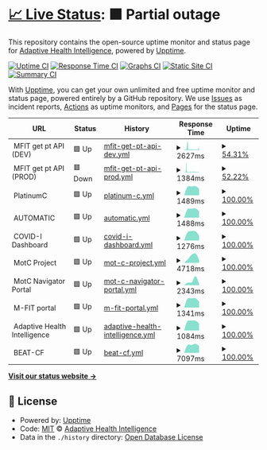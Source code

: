 # [📈 Live Status](https://adaptivehealthintelligence.github.io/site-monitoring): <!--live status--> **🟧 Partial outage**

This repository contains the open-source uptime monitor and status page for [Adaptive Health Intelligence](https://adaptivehealthintelligence.org.au/), powered by [Upptime](https://github.com/upptime/upptime).

[![Uptime CI](https://github.com/adaptivehealthintelligence/site-monitoring/workflows/Uptime%20CI/badge.svg)](https://github.com/adaptivehealthintelligence/site-monitoring/actions?query=workflow%3A%22Uptime+CI%22)
[![Response Time CI](https://github.com/adaptivehealthintelligence/site-monitoring/workflows/Response%20Time%20CI/badge.svg)](https://github.com/adaptivehealthintelligence/site-monitoring/actions?query=workflow%3A%22Response+Time+CI%22)
[![Graphs CI](https://github.com/adaptivehealthintelligence/site-monitoring/workflows/Graphs%20CI/badge.svg)](https://github.com/adaptivehealthintelligence/site-monitoring/actions?query=workflow%3A%22Graphs+CI%22)
[![Static Site CI](https://github.com/adaptivehealthintelligence/site-monitoring/workflows/Static%20Site%20CI/badge.svg)](https://github.com/adaptivehealthintelligence/site-monitoring/actions?query=workflow%3A%22Static+Site+CI%22)
[![Summary CI](https://github.com/adaptivehealthintelligence/site-monitoring/workflows/Summary%20CI/badge.svg)](https://github.com/adaptivehealthintelligence/site-monitoring/actions?query=workflow%3A%22Summary+CI%22)

With [Upptime](https://upptime.js.org), you can get your own unlimited and free uptime monitor and status page, powered entirely by a GitHub repository. We use [Issues](https://github.com/adaptivehealthintelligence/site-monitoring/issues) as incident reports, [Actions](https://github.com/adaptivehealthintelligence/site-monitoring/actions) as uptime monitors, and [Pages](https://adaptivehealthintelligence.github.io/site-monitoring) for the status page.

<!--start: status pages-->
<!-- This summary is generated by Upptime (https://github.com/upptime/upptime) -->
<!-- Do not edit this manually, your changes will be overwritten -->
<!-- prettier-ignore -->
| URL | Status | History | Response Time | Uptime |
| --- | ------ | ------- | ------------- | ------ |
| <img alt="" src="https://icons.duckduckgo.com/ip3/null.ico" height="13"> MFIT get pt API (DEV) | 🟩 Up | [mfit-get-pt-api-dev.yml](https://github.com/adaptivehealthintelligence/site-monitoring/commits/HEAD/history/mfit-get-pt-api-dev.yml) | <details><summary><img alt="Response time graph" src="./graphs/mfit-get-pt-api-dev/response-time-week.png" height="20"> 2627ms</summary><br><a href="https://adaptivehealthintelligence.github.io/site-monitoring/history/mfit-get-pt-api-dev"><img alt="Response time 2627" src="https://img.shields.io/endpoint?url=https%3A%2F%2Fraw.githubusercontent.com%2Fadaptivehealthintelligence%2Fsite-monitoring%2FHEAD%2Fapi%2Fmfit-get-pt-api-dev%2Fresponse-time.json"></a><br><a href="https://adaptivehealthintelligence.github.io/site-monitoring/history/mfit-get-pt-api-dev"><img alt="24-hour response time 2627" src="https://img.shields.io/endpoint?url=https%3A%2F%2Fraw.githubusercontent.com%2Fadaptivehealthintelligence%2Fsite-monitoring%2FHEAD%2Fapi%2Fmfit-get-pt-api-dev%2Fresponse-time-day.json"></a><br><a href="https://adaptivehealthintelligence.github.io/site-monitoring/history/mfit-get-pt-api-dev"><img alt="7-day response time 2627" src="https://img.shields.io/endpoint?url=https%3A%2F%2Fraw.githubusercontent.com%2Fadaptivehealthintelligence%2Fsite-monitoring%2FHEAD%2Fapi%2Fmfit-get-pt-api-dev%2Fresponse-time-week.json"></a><br><a href="https://adaptivehealthintelligence.github.io/site-monitoring/history/mfit-get-pt-api-dev"><img alt="30-day response time 2627" src="https://img.shields.io/endpoint?url=https%3A%2F%2Fraw.githubusercontent.com%2Fadaptivehealthintelligence%2Fsite-monitoring%2FHEAD%2Fapi%2Fmfit-get-pt-api-dev%2Fresponse-time-month.json"></a><br><a href="https://adaptivehealthintelligence.github.io/site-monitoring/history/mfit-get-pt-api-dev"><img alt="1-year response time 2627" src="https://img.shields.io/endpoint?url=https%3A%2F%2Fraw.githubusercontent.com%2Fadaptivehealthintelligence%2Fsite-monitoring%2FHEAD%2Fapi%2Fmfit-get-pt-api-dev%2Fresponse-time-year.json"></a></details> | <details><summary><a href="https://adaptivehealthintelligence.github.io/site-monitoring/history/mfit-get-pt-api-dev">54.31%</a></summary><a href="https://adaptivehealthintelligence.github.io/site-monitoring/history/mfit-get-pt-api-dev"><img alt="All-time uptime 54.31%" src="https://img.shields.io/endpoint?url=https%3A%2F%2Fraw.githubusercontent.com%2Fadaptivehealthintelligence%2Fsite-monitoring%2FHEAD%2Fapi%2Fmfit-get-pt-api-dev%2Fuptime.json"></a><br><a href="https://adaptivehealthintelligence.github.io/site-monitoring/history/mfit-get-pt-api-dev"><img alt="24-hour uptime 54.31%" src="https://img.shields.io/endpoint?url=https%3A%2F%2Fraw.githubusercontent.com%2Fadaptivehealthintelligence%2Fsite-monitoring%2FHEAD%2Fapi%2Fmfit-get-pt-api-dev%2Fuptime-day.json"></a><br><a href="https://adaptivehealthintelligence.github.io/site-monitoring/history/mfit-get-pt-api-dev"><img alt="7-day uptime 54.31%" src="https://img.shields.io/endpoint?url=https%3A%2F%2Fraw.githubusercontent.com%2Fadaptivehealthintelligence%2Fsite-monitoring%2FHEAD%2Fapi%2Fmfit-get-pt-api-dev%2Fuptime-week.json"></a><br><a href="https://adaptivehealthintelligence.github.io/site-monitoring/history/mfit-get-pt-api-dev"><img alt="30-day uptime 54.31%" src="https://img.shields.io/endpoint?url=https%3A%2F%2Fraw.githubusercontent.com%2Fadaptivehealthintelligence%2Fsite-monitoring%2FHEAD%2Fapi%2Fmfit-get-pt-api-dev%2Fuptime-month.json"></a><br><a href="https://adaptivehealthintelligence.github.io/site-monitoring/history/mfit-get-pt-api-dev"><img alt="1-year uptime 54.31%" src="https://img.shields.io/endpoint?url=https%3A%2F%2Fraw.githubusercontent.com%2Fadaptivehealthintelligence%2Fsite-monitoring%2FHEAD%2Fapi%2Fmfit-get-pt-api-dev%2Fuptime-year.json"></a></details>
| <img alt="" src="https://icons.duckduckgo.com/ip3/null.ico" height="13"> MFIT get pt API (PROD) | 🟥 Down | [mfit-get-pt-api-prod.yml](https://github.com/adaptivehealthintelligence/site-monitoring/commits/HEAD/history/mfit-get-pt-api-prod.yml) | <details><summary><img alt="Response time graph" src="./graphs/mfit-get-pt-api-prod/response-time-week.png" height="20"> 1384ms</summary><br><a href="https://adaptivehealthintelligence.github.io/site-monitoring/history/mfit-get-pt-api-prod"><img alt="Response time 1384" src="https://img.shields.io/endpoint?url=https%3A%2F%2Fraw.githubusercontent.com%2Fadaptivehealthintelligence%2Fsite-monitoring%2FHEAD%2Fapi%2Fmfit-get-pt-api-prod%2Fresponse-time.json"></a><br><a href="https://adaptivehealthintelligence.github.io/site-monitoring/history/mfit-get-pt-api-prod"><img alt="24-hour response time 1384" src="https://img.shields.io/endpoint?url=https%3A%2F%2Fraw.githubusercontent.com%2Fadaptivehealthintelligence%2Fsite-monitoring%2FHEAD%2Fapi%2Fmfit-get-pt-api-prod%2Fresponse-time-day.json"></a><br><a href="https://adaptivehealthintelligence.github.io/site-monitoring/history/mfit-get-pt-api-prod"><img alt="7-day response time 1384" src="https://img.shields.io/endpoint?url=https%3A%2F%2Fraw.githubusercontent.com%2Fadaptivehealthintelligence%2Fsite-monitoring%2FHEAD%2Fapi%2Fmfit-get-pt-api-prod%2Fresponse-time-week.json"></a><br><a href="https://adaptivehealthintelligence.github.io/site-monitoring/history/mfit-get-pt-api-prod"><img alt="30-day response time 1384" src="https://img.shields.io/endpoint?url=https%3A%2F%2Fraw.githubusercontent.com%2Fadaptivehealthintelligence%2Fsite-monitoring%2FHEAD%2Fapi%2Fmfit-get-pt-api-prod%2Fresponse-time-month.json"></a><br><a href="https://adaptivehealthintelligence.github.io/site-monitoring/history/mfit-get-pt-api-prod"><img alt="1-year response time 1384" src="https://img.shields.io/endpoint?url=https%3A%2F%2Fraw.githubusercontent.com%2Fadaptivehealthintelligence%2Fsite-monitoring%2FHEAD%2Fapi%2Fmfit-get-pt-api-prod%2Fresponse-time-year.json"></a></details> | <details><summary><a href="https://adaptivehealthintelligence.github.io/site-monitoring/history/mfit-get-pt-api-prod">52.22%</a></summary><a href="https://adaptivehealthintelligence.github.io/site-monitoring/history/mfit-get-pt-api-prod"><img alt="All-time uptime 52.22%" src="https://img.shields.io/endpoint?url=https%3A%2F%2Fraw.githubusercontent.com%2Fadaptivehealthintelligence%2Fsite-monitoring%2FHEAD%2Fapi%2Fmfit-get-pt-api-prod%2Fuptime.json"></a><br><a href="https://adaptivehealthintelligence.github.io/site-monitoring/history/mfit-get-pt-api-prod"><img alt="24-hour uptime 52.22%" src="https://img.shields.io/endpoint?url=https%3A%2F%2Fraw.githubusercontent.com%2Fadaptivehealthintelligence%2Fsite-monitoring%2FHEAD%2Fapi%2Fmfit-get-pt-api-prod%2Fuptime-day.json"></a><br><a href="https://adaptivehealthintelligence.github.io/site-monitoring/history/mfit-get-pt-api-prod"><img alt="7-day uptime 52.22%" src="https://img.shields.io/endpoint?url=https%3A%2F%2Fraw.githubusercontent.com%2Fadaptivehealthintelligence%2Fsite-monitoring%2FHEAD%2Fapi%2Fmfit-get-pt-api-prod%2Fuptime-week.json"></a><br><a href="https://adaptivehealthintelligence.github.io/site-monitoring/history/mfit-get-pt-api-prod"><img alt="30-day uptime 52.22%" src="https://img.shields.io/endpoint?url=https%3A%2F%2Fraw.githubusercontent.com%2Fadaptivehealthintelligence%2Fsite-monitoring%2FHEAD%2Fapi%2Fmfit-get-pt-api-prod%2Fuptime-month.json"></a><br><a href="https://adaptivehealthintelligence.github.io/site-monitoring/history/mfit-get-pt-api-prod"><img alt="1-year uptime 52.22%" src="https://img.shields.io/endpoint?url=https%3A%2F%2Fraw.githubusercontent.com%2Fadaptivehealthintelligence%2Fsite-monitoring%2FHEAD%2Fapi%2Fmfit-get-pt-api-prod%2Fuptime-year.json"></a></details>
| <img alt="" src="https://icons.duckduckgo.com/ip3/null.ico" height="13"> PlatinumC | 🟩 Up | [platinum-c.yml](https://github.com/adaptivehealthintelligence/site-monitoring/commits/HEAD/history/platinum-c.yml) | <details><summary><img alt="Response time graph" src="./graphs/platinum-c/response-time-week.png" height="20"> 1489ms</summary><br><a href="https://adaptivehealthintelligence.github.io/site-monitoring/history/platinum-c"><img alt="Response time 1492" src="https://img.shields.io/endpoint?url=https%3A%2F%2Fraw.githubusercontent.com%2Fadaptivehealthintelligence%2Fsite-monitoring%2FHEAD%2Fapi%2Fplatinum-c%2Fresponse-time.json"></a><br><a href="https://adaptivehealthintelligence.github.io/site-monitoring/history/platinum-c"><img alt="24-hour response time 1489" src="https://img.shields.io/endpoint?url=https%3A%2F%2Fraw.githubusercontent.com%2Fadaptivehealthintelligence%2Fsite-monitoring%2FHEAD%2Fapi%2Fplatinum-c%2Fresponse-time-day.json"></a><br><a href="https://adaptivehealthintelligence.github.io/site-monitoring/history/platinum-c"><img alt="7-day response time 1489" src="https://img.shields.io/endpoint?url=https%3A%2F%2Fraw.githubusercontent.com%2Fadaptivehealthintelligence%2Fsite-monitoring%2FHEAD%2Fapi%2Fplatinum-c%2Fresponse-time-week.json"></a><br><a href="https://adaptivehealthintelligence.github.io/site-monitoring/history/platinum-c"><img alt="30-day response time 1489" src="https://img.shields.io/endpoint?url=https%3A%2F%2Fraw.githubusercontent.com%2Fadaptivehealthintelligence%2Fsite-monitoring%2FHEAD%2Fapi%2Fplatinum-c%2Fresponse-time-month.json"></a><br><a href="https://adaptivehealthintelligence.github.io/site-monitoring/history/platinum-c"><img alt="1-year response time 1492" src="https://img.shields.io/endpoint?url=https%3A%2F%2Fraw.githubusercontent.com%2Fadaptivehealthintelligence%2Fsite-monitoring%2FHEAD%2Fapi%2Fplatinum-c%2Fresponse-time-year.json"></a></details> | <details><summary><a href="https://adaptivehealthintelligence.github.io/site-monitoring/history/platinum-c">100.00%</a></summary><a href="https://adaptivehealthintelligence.github.io/site-monitoring/history/platinum-c"><img alt="All-time uptime 99.15%" src="https://img.shields.io/endpoint?url=https%3A%2F%2Fraw.githubusercontent.com%2Fadaptivehealthintelligence%2Fsite-monitoring%2FHEAD%2Fapi%2Fplatinum-c%2Fuptime.json"></a><br><a href="https://adaptivehealthintelligence.github.io/site-monitoring/history/platinum-c"><img alt="24-hour uptime 100.00%" src="https://img.shields.io/endpoint?url=https%3A%2F%2Fraw.githubusercontent.com%2Fadaptivehealthintelligence%2Fsite-monitoring%2FHEAD%2Fapi%2Fplatinum-c%2Fuptime-day.json"></a><br><a href="https://adaptivehealthintelligence.github.io/site-monitoring/history/platinum-c"><img alt="7-day uptime 100.00%" src="https://img.shields.io/endpoint?url=https%3A%2F%2Fraw.githubusercontent.com%2Fadaptivehealthintelligence%2Fsite-monitoring%2FHEAD%2Fapi%2Fplatinum-c%2Fuptime-week.json"></a><br><a href="https://adaptivehealthintelligence.github.io/site-monitoring/history/platinum-c"><img alt="30-day uptime 100.00%" src="https://img.shields.io/endpoint?url=https%3A%2F%2Fraw.githubusercontent.com%2Fadaptivehealthintelligence%2Fsite-monitoring%2FHEAD%2Fapi%2Fplatinum-c%2Fuptime-month.json"></a><br><a href="https://adaptivehealthintelligence.github.io/site-monitoring/history/platinum-c"><img alt="1-year uptime 99.15%" src="https://img.shields.io/endpoint?url=https%3A%2F%2Fraw.githubusercontent.com%2Fadaptivehealthintelligence%2Fsite-monitoring%2FHEAD%2Fapi%2Fplatinum-c%2Fuptime-year.json"></a></details>
| <img alt="" src="https://icons.duckduckgo.com/ip3/null.ico" height="13"> AUTOMATIC | 🟩 Up | [automatic.yml](https://github.com/adaptivehealthintelligence/site-monitoring/commits/HEAD/history/automatic.yml) | <details><summary><img alt="Response time graph" src="./graphs/automatic/response-time-week.png" height="20"> 1488ms</summary><br><a href="https://adaptivehealthintelligence.github.io/site-monitoring/history/automatic"><img alt="Response time 1461" src="https://img.shields.io/endpoint?url=https%3A%2F%2Fraw.githubusercontent.com%2Fadaptivehealthintelligence%2Fsite-monitoring%2FHEAD%2Fapi%2Fautomatic%2Fresponse-time.json"></a><br><a href="https://adaptivehealthintelligence.github.io/site-monitoring/history/automatic"><img alt="24-hour response time 1488" src="https://img.shields.io/endpoint?url=https%3A%2F%2Fraw.githubusercontent.com%2Fadaptivehealthintelligence%2Fsite-monitoring%2FHEAD%2Fapi%2Fautomatic%2Fresponse-time-day.json"></a><br><a href="https://adaptivehealthintelligence.github.io/site-monitoring/history/automatic"><img alt="7-day response time 1488" src="https://img.shields.io/endpoint?url=https%3A%2F%2Fraw.githubusercontent.com%2Fadaptivehealthintelligence%2Fsite-monitoring%2FHEAD%2Fapi%2Fautomatic%2Fresponse-time-week.json"></a><br><a href="https://adaptivehealthintelligence.github.io/site-monitoring/history/automatic"><img alt="30-day response time 1488" src="https://img.shields.io/endpoint?url=https%3A%2F%2Fraw.githubusercontent.com%2Fadaptivehealthintelligence%2Fsite-monitoring%2FHEAD%2Fapi%2Fautomatic%2Fresponse-time-month.json"></a><br><a href="https://adaptivehealthintelligence.github.io/site-monitoring/history/automatic"><img alt="1-year response time 1461" src="https://img.shields.io/endpoint?url=https%3A%2F%2Fraw.githubusercontent.com%2Fadaptivehealthintelligence%2Fsite-monitoring%2FHEAD%2Fapi%2Fautomatic%2Fresponse-time-year.json"></a></details> | <details><summary><a href="https://adaptivehealthintelligence.github.io/site-monitoring/history/automatic">100.00%</a></summary><a href="https://adaptivehealthintelligence.github.io/site-monitoring/history/automatic"><img alt="All-time uptime 99.15%" src="https://img.shields.io/endpoint?url=https%3A%2F%2Fraw.githubusercontent.com%2Fadaptivehealthintelligence%2Fsite-monitoring%2FHEAD%2Fapi%2Fautomatic%2Fuptime.json"></a><br><a href="https://adaptivehealthintelligence.github.io/site-monitoring/history/automatic"><img alt="24-hour uptime 100.00%" src="https://img.shields.io/endpoint?url=https%3A%2F%2Fraw.githubusercontent.com%2Fadaptivehealthintelligence%2Fsite-monitoring%2FHEAD%2Fapi%2Fautomatic%2Fuptime-day.json"></a><br><a href="https://adaptivehealthintelligence.github.io/site-monitoring/history/automatic"><img alt="7-day uptime 100.00%" src="https://img.shields.io/endpoint?url=https%3A%2F%2Fraw.githubusercontent.com%2Fadaptivehealthintelligence%2Fsite-monitoring%2FHEAD%2Fapi%2Fautomatic%2Fuptime-week.json"></a><br><a href="https://adaptivehealthintelligence.github.io/site-monitoring/history/automatic"><img alt="30-day uptime 100.00%" src="https://img.shields.io/endpoint?url=https%3A%2F%2Fraw.githubusercontent.com%2Fadaptivehealthintelligence%2Fsite-monitoring%2FHEAD%2Fapi%2Fautomatic%2Fuptime-month.json"></a><br><a href="https://adaptivehealthintelligence.github.io/site-monitoring/history/automatic"><img alt="1-year uptime 99.15%" src="https://img.shields.io/endpoint?url=https%3A%2F%2Fraw.githubusercontent.com%2Fadaptivehealthintelligence%2Fsite-monitoring%2FHEAD%2Fapi%2Fautomatic%2Fuptime-year.json"></a></details>
| <img alt="" src="https://icons.duckduckgo.com/ip3/null.ico" height="13"> COVID-I Dashboard | 🟩 Up | [covid-i-dashboard.yml](https://github.com/adaptivehealthintelligence/site-monitoring/commits/HEAD/history/covid-i-dashboard.yml) | <details><summary><img alt="Response time graph" src="./graphs/covid-i-dashboard/response-time-week.png" height="20"> 1276ms</summary><br><a href="https://adaptivehealthintelligence.github.io/site-monitoring/history/covid-i-dashboard"><img alt="Response time 1032" src="https://img.shields.io/endpoint?url=https%3A%2F%2Fraw.githubusercontent.com%2Fadaptivehealthintelligence%2Fsite-monitoring%2FHEAD%2Fapi%2Fcovid-i-dashboard%2Fresponse-time.json"></a><br><a href="https://adaptivehealthintelligence.github.io/site-monitoring/history/covid-i-dashboard"><img alt="24-hour response time 1276" src="https://img.shields.io/endpoint?url=https%3A%2F%2Fraw.githubusercontent.com%2Fadaptivehealthintelligence%2Fsite-monitoring%2FHEAD%2Fapi%2Fcovid-i-dashboard%2Fresponse-time-day.json"></a><br><a href="https://adaptivehealthintelligence.github.io/site-monitoring/history/covid-i-dashboard"><img alt="7-day response time 1276" src="https://img.shields.io/endpoint?url=https%3A%2F%2Fraw.githubusercontent.com%2Fadaptivehealthintelligence%2Fsite-monitoring%2FHEAD%2Fapi%2Fcovid-i-dashboard%2Fresponse-time-week.json"></a><br><a href="https://adaptivehealthintelligence.github.io/site-monitoring/history/covid-i-dashboard"><img alt="30-day response time 1276" src="https://img.shields.io/endpoint?url=https%3A%2F%2Fraw.githubusercontent.com%2Fadaptivehealthintelligence%2Fsite-monitoring%2FHEAD%2Fapi%2Fcovid-i-dashboard%2Fresponse-time-month.json"></a><br><a href="https://adaptivehealthintelligence.github.io/site-monitoring/history/covid-i-dashboard"><img alt="1-year response time 1032" src="https://img.shields.io/endpoint?url=https%3A%2F%2Fraw.githubusercontent.com%2Fadaptivehealthintelligence%2Fsite-monitoring%2FHEAD%2Fapi%2Fcovid-i-dashboard%2Fresponse-time-year.json"></a></details> | <details><summary><a href="https://adaptivehealthintelligence.github.io/site-monitoring/history/covid-i-dashboard">100.00%</a></summary><a href="https://adaptivehealthintelligence.github.io/site-monitoring/history/covid-i-dashboard"><img alt="All-time uptime 100.00%" src="https://img.shields.io/endpoint?url=https%3A%2F%2Fraw.githubusercontent.com%2Fadaptivehealthintelligence%2Fsite-monitoring%2FHEAD%2Fapi%2Fcovid-i-dashboard%2Fuptime.json"></a><br><a href="https://adaptivehealthintelligence.github.io/site-monitoring/history/covid-i-dashboard"><img alt="24-hour uptime 100.00%" src="https://img.shields.io/endpoint?url=https%3A%2F%2Fraw.githubusercontent.com%2Fadaptivehealthintelligence%2Fsite-monitoring%2FHEAD%2Fapi%2Fcovid-i-dashboard%2Fuptime-day.json"></a><br><a href="https://adaptivehealthintelligence.github.io/site-monitoring/history/covid-i-dashboard"><img alt="7-day uptime 100.00%" src="https://img.shields.io/endpoint?url=https%3A%2F%2Fraw.githubusercontent.com%2Fadaptivehealthintelligence%2Fsite-monitoring%2FHEAD%2Fapi%2Fcovid-i-dashboard%2Fuptime-week.json"></a><br><a href="https://adaptivehealthintelligence.github.io/site-monitoring/history/covid-i-dashboard"><img alt="30-day uptime 100.00%" src="https://img.shields.io/endpoint?url=https%3A%2F%2Fraw.githubusercontent.com%2Fadaptivehealthintelligence%2Fsite-monitoring%2FHEAD%2Fapi%2Fcovid-i-dashboard%2Fuptime-month.json"></a><br><a href="https://adaptivehealthintelligence.github.io/site-monitoring/history/covid-i-dashboard"><img alt="1-year uptime 100.00%" src="https://img.shields.io/endpoint?url=https%3A%2F%2Fraw.githubusercontent.com%2Fadaptivehealthintelligence%2Fsite-monitoring%2FHEAD%2Fapi%2Fcovid-i-dashboard%2Fuptime-year.json"></a></details>
| <img alt="" src="https://icons.duckduckgo.com/ip3/null.ico" height="13"> MotC Project | 🟩 Up | [mot-c-project.yml](https://github.com/adaptivehealthintelligence/site-monitoring/commits/HEAD/history/mot-c-project.yml) | <details><summary><img alt="Response time graph" src="./graphs/mot-c-project/response-time-week.png" height="20"> 4718ms</summary><br><a href="https://adaptivehealthintelligence.github.io/site-monitoring/history/mot-c-project"><img alt="Response time 3664" src="https://img.shields.io/endpoint?url=https%3A%2F%2Fraw.githubusercontent.com%2Fadaptivehealthintelligence%2Fsite-monitoring%2FHEAD%2Fapi%2Fmot-c-project%2Fresponse-time.json"></a><br><a href="https://adaptivehealthintelligence.github.io/site-monitoring/history/mot-c-project"><img alt="24-hour response time 4718" src="https://img.shields.io/endpoint?url=https%3A%2F%2Fraw.githubusercontent.com%2Fadaptivehealthintelligence%2Fsite-monitoring%2FHEAD%2Fapi%2Fmot-c-project%2Fresponse-time-day.json"></a><br><a href="https://adaptivehealthintelligence.github.io/site-monitoring/history/mot-c-project"><img alt="7-day response time 4718" src="https://img.shields.io/endpoint?url=https%3A%2F%2Fraw.githubusercontent.com%2Fadaptivehealthintelligence%2Fsite-monitoring%2FHEAD%2Fapi%2Fmot-c-project%2Fresponse-time-week.json"></a><br><a href="https://adaptivehealthintelligence.github.io/site-monitoring/history/mot-c-project"><img alt="30-day response time 4718" src="https://img.shields.io/endpoint?url=https%3A%2F%2Fraw.githubusercontent.com%2Fadaptivehealthintelligence%2Fsite-monitoring%2FHEAD%2Fapi%2Fmot-c-project%2Fresponse-time-month.json"></a><br><a href="https://adaptivehealthintelligence.github.io/site-monitoring/history/mot-c-project"><img alt="1-year response time 3664" src="https://img.shields.io/endpoint?url=https%3A%2F%2Fraw.githubusercontent.com%2Fadaptivehealthintelligence%2Fsite-monitoring%2FHEAD%2Fapi%2Fmot-c-project%2Fresponse-time-year.json"></a></details> | <details><summary><a href="https://adaptivehealthintelligence.github.io/site-monitoring/history/mot-c-project">100.00%</a></summary><a href="https://adaptivehealthintelligence.github.io/site-monitoring/history/mot-c-project"><img alt="All-time uptime 99.95%" src="https://img.shields.io/endpoint?url=https%3A%2F%2Fraw.githubusercontent.com%2Fadaptivehealthintelligence%2Fsite-monitoring%2FHEAD%2Fapi%2Fmot-c-project%2Fuptime.json"></a><br><a href="https://adaptivehealthintelligence.github.io/site-monitoring/history/mot-c-project"><img alt="24-hour uptime 100.00%" src="https://img.shields.io/endpoint?url=https%3A%2F%2Fraw.githubusercontent.com%2Fadaptivehealthintelligence%2Fsite-monitoring%2FHEAD%2Fapi%2Fmot-c-project%2Fuptime-day.json"></a><br><a href="https://adaptivehealthintelligence.github.io/site-monitoring/history/mot-c-project"><img alt="7-day uptime 100.00%" src="https://img.shields.io/endpoint?url=https%3A%2F%2Fraw.githubusercontent.com%2Fadaptivehealthintelligence%2Fsite-monitoring%2FHEAD%2Fapi%2Fmot-c-project%2Fuptime-week.json"></a><br><a href="https://adaptivehealthintelligence.github.io/site-monitoring/history/mot-c-project"><img alt="30-day uptime 100.00%" src="https://img.shields.io/endpoint?url=https%3A%2F%2Fraw.githubusercontent.com%2Fadaptivehealthintelligence%2Fsite-monitoring%2FHEAD%2Fapi%2Fmot-c-project%2Fuptime-month.json"></a><br><a href="https://adaptivehealthintelligence.github.io/site-monitoring/history/mot-c-project"><img alt="1-year uptime 99.95%" src="https://img.shields.io/endpoint?url=https%3A%2F%2Fraw.githubusercontent.com%2Fadaptivehealthintelligence%2Fsite-monitoring%2FHEAD%2Fapi%2Fmot-c-project%2Fuptime-year.json"></a></details>
| <img alt="" src="https://icons.duckduckgo.com/ip3/null.ico" height="13"> MotC Navigator Portal | 🟩 Up | [mot-c-navigator-portal.yml](https://github.com/adaptivehealthintelligence/site-monitoring/commits/HEAD/history/mot-c-navigator-portal.yml) | <details><summary><img alt="Response time graph" src="./graphs/mot-c-navigator-portal/response-time-week.png" height="20"> 2343ms</summary><br><a href="https://adaptivehealthintelligence.github.io/site-monitoring/history/mot-c-navigator-portal"><img alt="Response time 1265" src="https://img.shields.io/endpoint?url=https%3A%2F%2Fraw.githubusercontent.com%2Fadaptivehealthintelligence%2Fsite-monitoring%2FHEAD%2Fapi%2Fmot-c-navigator-portal%2Fresponse-time.json"></a><br><a href="https://adaptivehealthintelligence.github.io/site-monitoring/history/mot-c-navigator-portal"><img alt="24-hour response time 2343" src="https://img.shields.io/endpoint?url=https%3A%2F%2Fraw.githubusercontent.com%2Fadaptivehealthintelligence%2Fsite-monitoring%2FHEAD%2Fapi%2Fmot-c-navigator-portal%2Fresponse-time-day.json"></a><br><a href="https://adaptivehealthintelligence.github.io/site-monitoring/history/mot-c-navigator-portal"><img alt="7-day response time 2343" src="https://img.shields.io/endpoint?url=https%3A%2F%2Fraw.githubusercontent.com%2Fadaptivehealthintelligence%2Fsite-monitoring%2FHEAD%2Fapi%2Fmot-c-navigator-portal%2Fresponse-time-week.json"></a><br><a href="https://adaptivehealthintelligence.github.io/site-monitoring/history/mot-c-navigator-portal"><img alt="30-day response time 2343" src="https://img.shields.io/endpoint?url=https%3A%2F%2Fraw.githubusercontent.com%2Fadaptivehealthintelligence%2Fsite-monitoring%2FHEAD%2Fapi%2Fmot-c-navigator-portal%2Fresponse-time-month.json"></a><br><a href="https://adaptivehealthintelligence.github.io/site-monitoring/history/mot-c-navigator-portal"><img alt="1-year response time 1265" src="https://img.shields.io/endpoint?url=https%3A%2F%2Fraw.githubusercontent.com%2Fadaptivehealthintelligence%2Fsite-monitoring%2FHEAD%2Fapi%2Fmot-c-navigator-portal%2Fresponse-time-year.json"></a></details> | <details><summary><a href="https://adaptivehealthintelligence.github.io/site-monitoring/history/mot-c-navigator-portal">100.00%</a></summary><a href="https://adaptivehealthintelligence.github.io/site-monitoring/history/mot-c-navigator-portal"><img alt="All-time uptime 99.97%" src="https://img.shields.io/endpoint?url=https%3A%2F%2Fraw.githubusercontent.com%2Fadaptivehealthintelligence%2Fsite-monitoring%2FHEAD%2Fapi%2Fmot-c-navigator-portal%2Fuptime.json"></a><br><a href="https://adaptivehealthintelligence.github.io/site-monitoring/history/mot-c-navigator-portal"><img alt="24-hour uptime 100.00%" src="https://img.shields.io/endpoint?url=https%3A%2F%2Fraw.githubusercontent.com%2Fadaptivehealthintelligence%2Fsite-monitoring%2FHEAD%2Fapi%2Fmot-c-navigator-portal%2Fuptime-day.json"></a><br><a href="https://adaptivehealthintelligence.github.io/site-monitoring/history/mot-c-navigator-portal"><img alt="7-day uptime 100.00%" src="https://img.shields.io/endpoint?url=https%3A%2F%2Fraw.githubusercontent.com%2Fadaptivehealthintelligence%2Fsite-monitoring%2FHEAD%2Fapi%2Fmot-c-navigator-portal%2Fuptime-week.json"></a><br><a href="https://adaptivehealthintelligence.github.io/site-monitoring/history/mot-c-navigator-portal"><img alt="30-day uptime 100.00%" src="https://img.shields.io/endpoint?url=https%3A%2F%2Fraw.githubusercontent.com%2Fadaptivehealthintelligence%2Fsite-monitoring%2FHEAD%2Fapi%2Fmot-c-navigator-portal%2Fuptime-month.json"></a><br><a href="https://adaptivehealthintelligence.github.io/site-monitoring/history/mot-c-navigator-portal"><img alt="1-year uptime 99.97%" src="https://img.shields.io/endpoint?url=https%3A%2F%2Fraw.githubusercontent.com%2Fadaptivehealthintelligence%2Fsite-monitoring%2FHEAD%2Fapi%2Fmot-c-navigator-portal%2Fuptime-year.json"></a></details>
| <img alt="" src="https://icons.duckduckgo.com/ip3/null.ico" height="13"> M-FIT portal | 🟩 Up | [m-fit-portal.yml](https://github.com/adaptivehealthintelligence/site-monitoring/commits/HEAD/history/m-fit-portal.yml) | <details><summary><img alt="Response time graph" src="./graphs/m-fit-portal/response-time-week.png" height="20"> 1341ms</summary><br><a href="https://adaptivehealthintelligence.github.io/site-monitoring/history/m-fit-portal"><img alt="Response time 1341" src="https://img.shields.io/endpoint?url=https%3A%2F%2Fraw.githubusercontent.com%2Fadaptivehealthintelligence%2Fsite-monitoring%2FHEAD%2Fapi%2Fm-fit-portal%2Fresponse-time.json"></a><br><a href="https://adaptivehealthintelligence.github.io/site-monitoring/history/m-fit-portal"><img alt="24-hour response time 1341" src="https://img.shields.io/endpoint?url=https%3A%2F%2Fraw.githubusercontent.com%2Fadaptivehealthintelligence%2Fsite-monitoring%2FHEAD%2Fapi%2Fm-fit-portal%2Fresponse-time-day.json"></a><br><a href="https://adaptivehealthintelligence.github.io/site-monitoring/history/m-fit-portal"><img alt="7-day response time 1341" src="https://img.shields.io/endpoint?url=https%3A%2F%2Fraw.githubusercontent.com%2Fadaptivehealthintelligence%2Fsite-monitoring%2FHEAD%2Fapi%2Fm-fit-portal%2Fresponse-time-week.json"></a><br><a href="https://adaptivehealthintelligence.github.io/site-monitoring/history/m-fit-portal"><img alt="30-day response time 1341" src="https://img.shields.io/endpoint?url=https%3A%2F%2Fraw.githubusercontent.com%2Fadaptivehealthintelligence%2Fsite-monitoring%2FHEAD%2Fapi%2Fm-fit-portal%2Fresponse-time-month.json"></a><br><a href="https://adaptivehealthintelligence.github.io/site-monitoring/history/m-fit-portal"><img alt="1-year response time 1341" src="https://img.shields.io/endpoint?url=https%3A%2F%2Fraw.githubusercontent.com%2Fadaptivehealthintelligence%2Fsite-monitoring%2FHEAD%2Fapi%2Fm-fit-portal%2Fresponse-time-year.json"></a></details> | <details><summary><a href="https://adaptivehealthintelligence.github.io/site-monitoring/history/m-fit-portal">100.00%</a></summary><a href="https://adaptivehealthintelligence.github.io/site-monitoring/history/m-fit-portal"><img alt="All-time uptime 100.00%" src="https://img.shields.io/endpoint?url=https%3A%2F%2Fraw.githubusercontent.com%2Fadaptivehealthintelligence%2Fsite-monitoring%2FHEAD%2Fapi%2Fm-fit-portal%2Fuptime.json"></a><br><a href="https://adaptivehealthintelligence.github.io/site-monitoring/history/m-fit-portal"><img alt="24-hour uptime 100.00%" src="https://img.shields.io/endpoint?url=https%3A%2F%2Fraw.githubusercontent.com%2Fadaptivehealthintelligence%2Fsite-monitoring%2FHEAD%2Fapi%2Fm-fit-portal%2Fuptime-day.json"></a><br><a href="https://adaptivehealthintelligence.github.io/site-monitoring/history/m-fit-portal"><img alt="7-day uptime 100.00%" src="https://img.shields.io/endpoint?url=https%3A%2F%2Fraw.githubusercontent.com%2Fadaptivehealthintelligence%2Fsite-monitoring%2FHEAD%2Fapi%2Fm-fit-portal%2Fuptime-week.json"></a><br><a href="https://adaptivehealthintelligence.github.io/site-monitoring/history/m-fit-portal"><img alt="30-day uptime 100.00%" src="https://img.shields.io/endpoint?url=https%3A%2F%2Fraw.githubusercontent.com%2Fadaptivehealthintelligence%2Fsite-monitoring%2FHEAD%2Fapi%2Fm-fit-portal%2Fuptime-month.json"></a><br><a href="https://adaptivehealthintelligence.github.io/site-monitoring/history/m-fit-portal"><img alt="1-year uptime 100.00%" src="https://img.shields.io/endpoint?url=https%3A%2F%2Fraw.githubusercontent.com%2Fadaptivehealthintelligence%2Fsite-monitoring%2FHEAD%2Fapi%2Fm-fit-portal%2Fuptime-year.json"></a></details>
| <img alt="" src="https://icons.duckduckgo.com/ip3/null.ico" height="13"> Adaptive Health Intelligence | 🟩 Up | [adaptive-health-intelligence.yml](https://github.com/adaptivehealthintelligence/site-monitoring/commits/HEAD/history/adaptive-health-intelligence.yml) | <details><summary><img alt="Response time graph" src="./graphs/adaptive-health-intelligence/response-time-week.png" height="20"> 1084ms</summary><br><a href="https://adaptivehealthintelligence.github.io/site-monitoring/history/adaptive-health-intelligence"><img alt="Response time 1068" src="https://img.shields.io/endpoint?url=https%3A%2F%2Fraw.githubusercontent.com%2Fadaptivehealthintelligence%2Fsite-monitoring%2FHEAD%2Fapi%2Fadaptive-health-intelligence%2Fresponse-time.json"></a><br><a href="https://adaptivehealthintelligence.github.io/site-monitoring/history/adaptive-health-intelligence"><img alt="24-hour response time 1084" src="https://img.shields.io/endpoint?url=https%3A%2F%2Fraw.githubusercontent.com%2Fadaptivehealthintelligence%2Fsite-monitoring%2FHEAD%2Fapi%2Fadaptive-health-intelligence%2Fresponse-time-day.json"></a><br><a href="https://adaptivehealthintelligence.github.io/site-monitoring/history/adaptive-health-intelligence"><img alt="7-day response time 1084" src="https://img.shields.io/endpoint?url=https%3A%2F%2Fraw.githubusercontent.com%2Fadaptivehealthintelligence%2Fsite-monitoring%2FHEAD%2Fapi%2Fadaptive-health-intelligence%2Fresponse-time-week.json"></a><br><a href="https://adaptivehealthintelligence.github.io/site-monitoring/history/adaptive-health-intelligence"><img alt="30-day response time 1084" src="https://img.shields.io/endpoint?url=https%3A%2F%2Fraw.githubusercontent.com%2Fadaptivehealthintelligence%2Fsite-monitoring%2FHEAD%2Fapi%2Fadaptive-health-intelligence%2Fresponse-time-month.json"></a><br><a href="https://adaptivehealthintelligence.github.io/site-monitoring/history/adaptive-health-intelligence"><img alt="1-year response time 1068" src="https://img.shields.io/endpoint?url=https%3A%2F%2Fraw.githubusercontent.com%2Fadaptivehealthintelligence%2Fsite-monitoring%2FHEAD%2Fapi%2Fadaptive-health-intelligence%2Fresponse-time-year.json"></a></details> | <details><summary><a href="https://adaptivehealthintelligence.github.io/site-monitoring/history/adaptive-health-intelligence">100.00%</a></summary><a href="https://adaptivehealthintelligence.github.io/site-monitoring/history/adaptive-health-intelligence"><img alt="All-time uptime 100.00%" src="https://img.shields.io/endpoint?url=https%3A%2F%2Fraw.githubusercontent.com%2Fadaptivehealthintelligence%2Fsite-monitoring%2FHEAD%2Fapi%2Fadaptive-health-intelligence%2Fuptime.json"></a><br><a href="https://adaptivehealthintelligence.github.io/site-monitoring/history/adaptive-health-intelligence"><img alt="24-hour uptime 100.00%" src="https://img.shields.io/endpoint?url=https%3A%2F%2Fraw.githubusercontent.com%2Fadaptivehealthintelligence%2Fsite-monitoring%2FHEAD%2Fapi%2Fadaptive-health-intelligence%2Fuptime-day.json"></a><br><a href="https://adaptivehealthintelligence.github.io/site-monitoring/history/adaptive-health-intelligence"><img alt="7-day uptime 100.00%" src="https://img.shields.io/endpoint?url=https%3A%2F%2Fraw.githubusercontent.com%2Fadaptivehealthintelligence%2Fsite-monitoring%2FHEAD%2Fapi%2Fadaptive-health-intelligence%2Fuptime-week.json"></a><br><a href="https://adaptivehealthintelligence.github.io/site-monitoring/history/adaptive-health-intelligence"><img alt="30-day uptime 100.00%" src="https://img.shields.io/endpoint?url=https%3A%2F%2Fraw.githubusercontent.com%2Fadaptivehealthintelligence%2Fsite-monitoring%2FHEAD%2Fapi%2Fadaptive-health-intelligence%2Fuptime-month.json"></a><br><a href="https://adaptivehealthintelligence.github.io/site-monitoring/history/adaptive-health-intelligence"><img alt="1-year uptime 100.00%" src="https://img.shields.io/endpoint?url=https%3A%2F%2Fraw.githubusercontent.com%2Fadaptivehealthintelligence%2Fsite-monitoring%2FHEAD%2Fapi%2Fadaptive-health-intelligence%2Fuptime-year.json"></a></details>
| <img alt="" src="https://icons.duckduckgo.com/ip3/null.ico" height="13"> BEAT-CF | 🟩 Up | [beat-cf.yml](https://github.com/adaptivehealthintelligence/site-monitoring/commits/HEAD/history/beat-cf.yml) | <details><summary><img alt="Response time graph" src="./graphs/beat-cf/response-time-week.png" height="20"> 7097ms</summary><br><a href="https://adaptivehealthintelligence.github.io/site-monitoring/history/beat-cf"><img alt="Response time 6395" src="https://img.shields.io/endpoint?url=https%3A%2F%2Fraw.githubusercontent.com%2Fadaptivehealthintelligence%2Fsite-monitoring%2FHEAD%2Fapi%2Fbeat-cf%2Fresponse-time.json"></a><br><a href="https://adaptivehealthintelligence.github.io/site-monitoring/history/beat-cf"><img alt="24-hour response time 7097" src="https://img.shields.io/endpoint?url=https%3A%2F%2Fraw.githubusercontent.com%2Fadaptivehealthintelligence%2Fsite-monitoring%2FHEAD%2Fapi%2Fbeat-cf%2Fresponse-time-day.json"></a><br><a href="https://adaptivehealthintelligence.github.io/site-monitoring/history/beat-cf"><img alt="7-day response time 7097" src="https://img.shields.io/endpoint?url=https%3A%2F%2Fraw.githubusercontent.com%2Fadaptivehealthintelligence%2Fsite-monitoring%2FHEAD%2Fapi%2Fbeat-cf%2Fresponse-time-week.json"></a><br><a href="https://adaptivehealthintelligence.github.io/site-monitoring/history/beat-cf"><img alt="30-day response time 7097" src="https://img.shields.io/endpoint?url=https%3A%2F%2Fraw.githubusercontent.com%2Fadaptivehealthintelligence%2Fsite-monitoring%2FHEAD%2Fapi%2Fbeat-cf%2Fresponse-time-month.json"></a><br><a href="https://adaptivehealthintelligence.github.io/site-monitoring/history/beat-cf"><img alt="1-year response time 6395" src="https://img.shields.io/endpoint?url=https%3A%2F%2Fraw.githubusercontent.com%2Fadaptivehealthintelligence%2Fsite-monitoring%2FHEAD%2Fapi%2Fbeat-cf%2Fresponse-time-year.json"></a></details> | <details><summary><a href="https://adaptivehealthintelligence.github.io/site-monitoring/history/beat-cf">100.00%</a></summary><a href="https://adaptivehealthintelligence.github.io/site-monitoring/history/beat-cf"><img alt="All-time uptime 100.00%" src="https://img.shields.io/endpoint?url=https%3A%2F%2Fraw.githubusercontent.com%2Fadaptivehealthintelligence%2Fsite-monitoring%2FHEAD%2Fapi%2Fbeat-cf%2Fuptime.json"></a><br><a href="https://adaptivehealthintelligence.github.io/site-monitoring/history/beat-cf"><img alt="24-hour uptime 100.00%" src="https://img.shields.io/endpoint?url=https%3A%2F%2Fraw.githubusercontent.com%2Fadaptivehealthintelligence%2Fsite-monitoring%2FHEAD%2Fapi%2Fbeat-cf%2Fuptime-day.json"></a><br><a href="https://adaptivehealthintelligence.github.io/site-monitoring/history/beat-cf"><img alt="7-day uptime 100.00%" src="https://img.shields.io/endpoint?url=https%3A%2F%2Fraw.githubusercontent.com%2Fadaptivehealthintelligence%2Fsite-monitoring%2FHEAD%2Fapi%2Fbeat-cf%2Fuptime-week.json"></a><br><a href="https://adaptivehealthintelligence.github.io/site-monitoring/history/beat-cf"><img alt="30-day uptime 100.00%" src="https://img.shields.io/endpoint?url=https%3A%2F%2Fraw.githubusercontent.com%2Fadaptivehealthintelligence%2Fsite-monitoring%2FHEAD%2Fapi%2Fbeat-cf%2Fuptime-month.json"></a><br><a href="https://adaptivehealthintelligence.github.io/site-monitoring/history/beat-cf"><img alt="1-year uptime 100.00%" src="https://img.shields.io/endpoint?url=https%3A%2F%2Fraw.githubusercontent.com%2Fadaptivehealthintelligence%2Fsite-monitoring%2FHEAD%2Fapi%2Fbeat-cf%2Fuptime-year.json"></a></details>

<!--end: status pages-->

[**Visit our status website →**](https://adaptivehealthintelligence.github.io/site-monitoring)

## 📄 License

- Powered by: [Upptime](https://github.com/upptime/upptime)
- Code: [MIT](./LICENSE) © [Adaptive Health Intelligence](https://adaptivehealthintelligence.org.au/)
- Data in the `./history` directory: [Open Database License](https://opendatacommons.org/licenses/odbl/1-0/)
